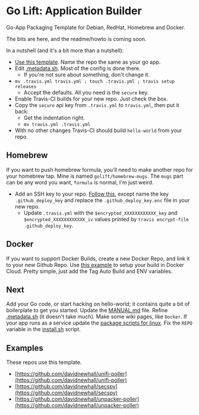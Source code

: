 Go Lift: Application Builder
===

Go-App Packaging Template for Debian, RedHat, Homebrew and Docker.


The bits are here, and the readme/howto is coming soon.

In a nutshell (and it's a bit more than a nutshell):
-   [Use this template](https://help.github.com/en/articles/creating-a-repository-from-a-template). Name the repo the same as your go app.
-   Edit [.metadata.sh](https://github.com/golift/application-builder/tree/master/.metadata.sh). Most of the config is done there.
    -   If you're not sure about something, don't change it.
-   `mv .travis.yml travis.yml ; touch .travis.yml ; travis setup releases`
    -   Accept the defaults. All you need is the `secure` key.
-   Enable Travis-CI builds for your new repo. Just check the box.
-   Copy the `secure` api key from `.travis.yml` to `travis.yml`, then put it back:
    -   Get the indentation right.
    -   `mv travis.yml .travis.yml`
-   With no other changes Travis-CI should build `hello-world` from your repo.

Homebrew
---
If you want to push homebrew formula, you'll need to make another repo for your homebrew tap.
Mine is named `golift/homebrew-mugs`. The `mugs` part can be any word you want, `formula` is normal, I'm just weird.
-   Add an SSH key to your repo. [Follow this](https://github.com/alrra/travis-scripts/blob/master/docs/github-deploy-keys.md), except name the key `.github_deploy_key` and replace the `.github_deploy_key.enc` file in your new repo.
    -   Update `.travis.yml` with the `$encrypted_XXXXXXXXXXXX_key` and `$encrypted_XXXXXXXXXXXX_iv` values printed by `travis encrypt-file .github_deploy_key`.

Docker
---
If you want to support Docker Builds, create a new Docker Repo, and link it to your new
Github Repo. Use [this example](https://github.com/golift/application-builder/tree/master/init/docker/hooks) to setup your build in Docker Cloud. Pretty simple, just add the Tag Auto Build and ENV variables.

Next
---
Add your Go code, or start hacking on hello-world; it contains quite a bit of boilerplate to get you started. Update the [MANUAL.md](https://github.com/golift/application-builder/tree/master/examples/MANUAL.md) file. Refine [.metadata.sh](https://github.com/golift/application-builder/tree/master/.metadata.sh) (it doesn't take much). Make some wiki pages, like `Docker`.
If your app runs as a service update the [package scripts for linux](https://github.com/golift/application-builder/tree/master/scripts). Fix the `REPO` variable in the [install.sh](https://github.com/golift/application-builder/blob/master/scripts/install.sh) script.


Examples
---
These repos use this template.
-   [https://github.com/davidnewhall/unifi-poller](https://github.com/davidnewhall/unifi-poller)
-   [https://github.com/davidnewhall/secspy](https://github.com/davidnewhall/secspy)
-   [https://github.com/davidnewhall/unpacker-poller](https://github.com/davidnewhall/unpacker-poller)
